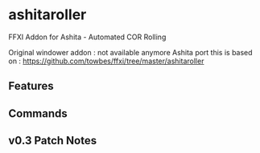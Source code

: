 # ashitaroller
FFXI Addon for Ashita - Automated COR Rolling

Original windower addon : not available anymore
Ashita port this is based on : https://github.com/towbes/ffxi/tree/master/ashitaroller

## Features

## Commands

## v0.3 Patch Notes

